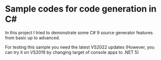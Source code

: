 # Sample codes for code generation in C#
In this project I tried to demonstrate some C# 9 source generator features from basic up to advanced. 

For testing this sample you need the latest VS2022 updates (However, you can try it on VS2019 by changing target of console apps to .NET 5)
